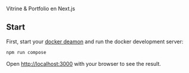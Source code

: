Vitrine & Portfolio en Next.js

## Start

First, start your [docker deamon](https://docs.docker.com/engine/install/) and run the docker development server:

```bash
npm run compose
```

Open [http://localhost:3000](http://localhost:3000) with your browser to see the result.
